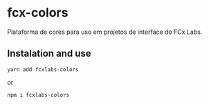 # fcx-colors

Plataforma de cores para uso em projetos de interface do FCx Labs.

## Instalation and use

`yarn add fcxlabs-colors`

or

`npm i fcxlabs-colors`
